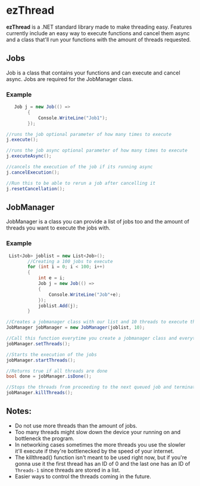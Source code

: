 # ezThread
**ezThread** is a .NET standard library made to make threading easy. Features currently include an easy way to execute functions and cancel them async and a class that'll run your functions with the amount of threads requested.

## Jobs

Job is a class that contains your functions and can execute and cancel async.
Jobs are required for the JobManager class.
### Example

   
```csharp
   Job j = new Job(() =>
        {
            Console.WriteLine("Job1");
        });

//runs the job optional parameter of how many times to execute
j.execute();

//runs the job async optional parameter of how many times to execute
j.executeAsync();

//cancels the execution of the job if its running async
j.cancelExecution();

//Run this to be able to rerun a job after cancelling it
j.resetCancellation();
```
## JobManager

JobManager is a class you can provide a list of jobs too and the amount of threads you want to execute the jobs with.
### Example

 
```csharp
 List<Job> joblist = new List<Job>();
        //Creating a 100 jobs to execute
        for (int i = 0; i < 100; i++)
        {
            int e = i;
            Job j = new Job(() =>
            {
                Console.WriteLine("Job"+e);
            });
            joblist.Add(j);
        }

//Creates a jobmanager class with our list and 10 threads to execute them with
JobManager jobManager = new JobManager(joblist, 10);

//Call this function everytime you create a jobmanager class and everytime you remove or add a job using addJob() or removeJob()
jobManager.setThreads();

//Starts the execution of the jobs
jobManager.startThreads();

//Returns true if all threads are done
bool done = jobManager.isDone();

//Stops the threads from proceeding to the next queued job and terminates them
jobManager.killThreads();
```
## Notes:

 - Do not use more threads than the amount of jobs.
 - Too many threads might slow down the device your running on and bottleneck the program.
 - In networking cases sometimes the more threads you use the slowler it'll execute if they're bottlenecked by the speed of your internet.
 - The killthread() function isn't meant to be used right now, but if you're gonna use it the first thread has an ID of 0 and the last one has an ID of `Threads-1` since threads are stored in a list.
 -  Easier ways to control the threads coming in the future.
